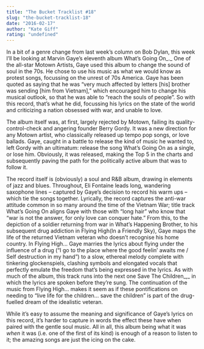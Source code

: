 ```yaml
---
title: "The Bucket Tracklist #18"
slug: "the-bucket-tracklist-18"
date: "2016-02-17"
author: "Kate Giff"
rating: "undefined"
---
```


In a bit of a genre change from last week’s column on Bob Dylan, this week I’ll be looking at Marvin Gaye’s eleventh album What’s Going On_._ One of the all-star Motown Artists, Gaye used this album to change the sound of soul in the 70s. He chose to use his music as what we would know as protest songs, focussing on the unrest of 70s America. Gaye has been quoted as saying that he was “very much affected by letters \[his\] brother was sending \[him from Vietnam\],” which encouraged him to change his musical outlook, so that he was able to “reach the souls of people”. So with this record, that’s what he did, focussing his lyrics on the state of the world and criticizing a nation obsessed with war, and unable to love.

The album itself was, at first, largely rejected by Motown, failing its quality-control-check and angering founder Berry Gordy. It was a new direction for any Motown artist, who classically released up tempo pop songs, or love ballads. Gaye, caught in a battle to release the kind of music he wanted to, left Gordy with an ultimatum: release the song What’s Going On as a single, or lose him. Obviously, it was released, making the Top 5 in the charts and subsequently paving the path for the politically active album that was to follow it.

The record itself is (obviously) a soul and R&B album, drawing in elements of jazz and blues. Throughout, Eli Fontaine leads long, wandering saxophone lines – captured by Gaye’s decision to record his warm ups – which tie the songs together. Lyrically, the record captures the anti-war attitude common in so many around the time of the Vietnam War; title track What’s Going On aligns Gaye with those with “long hair” who know that “war is not the answer, for only love can conquer hate.” From this, to the depiction of a soldier returning from war in What’s Happening Brother, to his subsequent drug addiction in Flying High(In a Friendly Sky), Gaye maps the life of the returned Vietnam veteran who doesn’t recognise his home country. In Flying High… Gaye marries the lyrics about flying under the influence of a drug (“I go to the place where the good feelin’ awaits me / Self destruction in my hand”) to a slow, ethereal melody complete with tinkering glockenspiels, clashing symbols and elongated vocals that perfectly emulate the freedom that’s being expressed in the lyrics. As with much of the album, this track runs into the next one Save The Children_,_ in which the lyrics are spoken before they’re sung. The continuation of the music from Flying High… makes it seem as if these pontifications on needing to “live life for the children… save the children” is part of the drug-fuelled dream of the idealistic veteran.

While it’s easy to assume the meaning and significance of Gaye’s lyrics on this record, it’s harder to capture in words the effect these have when paired with the gentle soul music. All in all, this album being what it was _when_ it was (i.e. one of the first of its kind) is enough of a reason to listen to it; the amazing songs are just the icing on the cake.
